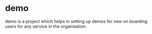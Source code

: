 # demo
demo is a project which helps in setting up demos for new on boarding users for any service in the organisation.
